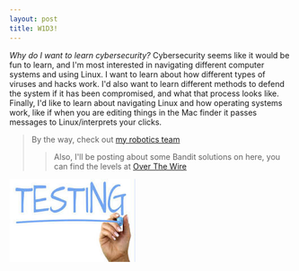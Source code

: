 ```yaml
---
layout: post
title: W1D3!
---
```


*Why do I want to learn cybersecurity?*
Cybersecurity seems like it would be fun to learn, and I'm most interested in navigating different computer systems and using Linux. I want to learn about how different types of viruses and hacks work. I'd also want to learn different methods to defend the system if it has been compromised, and what that process looks like. Finally, I'd like to learn about navigating Linux and how operating systems work, like if when you are editing things in the Mac finder it passes messages to Linux/interprets your clicks. 
> By the way, check out [my robotics team](https://github.com/frc8840/2025-Season)    
> > Also, I'll be posting about some Bandit solutions on here, you can find the levels at [Over The Wire](https://overthewire.org/wargames/bandit/bandit0.html)

![testing image](https://github.com/ekuo145/ekuo145.github.io/blob/master/images/TestingImage.jpeg)
